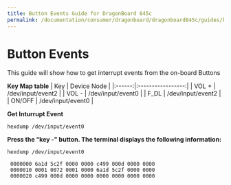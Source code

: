 ```yaml
---
title: Button Events Guide for DragonBoard 845c
permalink: /documentation/consumer/dragonboard/dragonboard845c/guides/button-events/
---
```


# Button Events

This guide will show how to get interrupt events from the on-board Buttons

**Key Map table**
| Key    | Device Node       |
|:------:|:-----------------:|
| VOL +  | /dev/input/event2 |
| VOL -  | /dev/input/event0 |
| F_DL   | /dev/input/event2 |
| ON/OFF | /dev/input/event0 |

**Get Inturrupt Event**
```Shell
hexdump /dev/input/event0
```

**Press the “key -" button. The terminal displays the following information:**
```Shell
hexdump /dev/input/event0

 0000000 6a1d 5c2f 0000 0000 c499 000d 0000 0000
 0000010 0001 0072 0001 0000 6a1d 5c2f 0000 0000
 0000020 c499 000d 0000 0000 0000 0000 0000 0000
```
